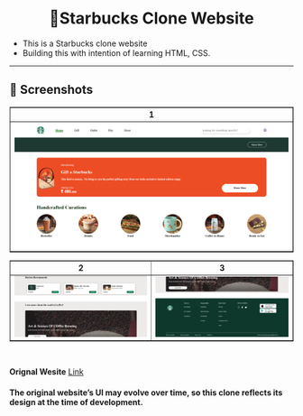 <h1 align= "center">🧋Starbucks Clone Website</h1>

- This is a Starbucks clone website
- Building this with intention of learning HTML, CSS.

---
## 📸 Screenshots

<table border="1">
  <thead>
    <tr>
      <th style="text-align:center;" >1</th>
    </tr>
  </thead>
  <tbody>
    <tr>
      <td><img src = "./screenshot/img1.png"></img></td>
    </tr>
  </tbody>
</table>

<table border="1">
  <thead>
    <tr>
      <th style="text-align:center;" >2</th>
      <th style="text-align:center;" >3</th>
    </tr>
  </thead>
  <tbody>
    <tr>
      <td><img src = "./screenshot/img2.png"></img></td>
      <td><img src = "./screenshot/img3.png"></img></td>
    </tr>
  </tbody>
</table>

<br>

**Orignal Wesite**
[Link](https://www.starbucks.in/dashboard)

<h4>The original website’s UI may evolve over time, so this clone reflects its design at the time of development.</h4>

